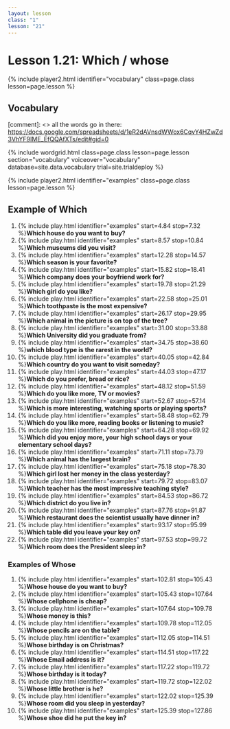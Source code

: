 ```yaml
---
layout: lesson
class: "1"
lesson: "21"
---
```



# Lesson 1.21: Which / whose 


{% include player2.html identifier="vocabulary" class=page.class lesson=page.lesson %}
## Vocabulary 

[comment]: <>  all the words go in there: https://docs.google.com/spreadsheets/d/1eR2dAVnsdWWox6CqvY4HZwZd3VhYF9IME_EfQQAfXTs/edit#gid=0

{% include wordgrid.html 
		class=page.class 
		lesson=page.lesson 
		section="vocabulary"
		voiceover="vocabulary"
		database=site.data.vocabulary 
		trial=site.trialdeploy %}
		

{% include player2.html identifier="examples" class=page.class lesson=page.lesson %}

## Example of Which
1. {% include play.html identifier="examples" start=4.84 stop=7.32 %}**Which house do you want to buy?**
2. {% include play.html identifier="examples" start=8.57 stop=10.84 %}**Which museums did you visit?**
3. {% include play.html identifier="examples" start=12.28 stop=14.57 %}**Which season is your favorite?**
4. {% include play.html identifier="examples" start=15.82 stop=18.41 %}**Which company does your boyfriend work for?**
5. {% include play.html identifier="examples" start=19.78 stop=21.29 %}**Which girl do you like?**
6. {% include play.html identifier="examples" start=22.58 stop=25.01 %}**Which toothpaste is the most expensive?** 
7. {% include play.html identifier="examples" start=26.17 stop=29.95 %}**Which animal in the picture is on top of the tree?**
8. {% include play.html identifier="examples" start=31.00 stop=33.88 %}**Which University did you graduate from?**
9. {% include play.html identifier="examples" start=34.75 stop=38.60 %}**which blood type is the rarest in the world?**
10. {% include play.html identifier="examples" start=40.05 stop=42.84 %}**Which country do you want to visit someday?**
11. {% include play.html identifier="examples" start=44.03 stop=47.17 %}**Which do you prefer, bread or rice?**
12. {% include play.html identifier="examples" start=48.12 stop=51.59 %}**Which do you like more, TV or movies?**
13. {% include play.html identifier="examples" start=52.67 stop=57.14 %}**Which is more interesting, watching sports or playing sports?**
14. {% include play.html identifier="examples" start=58.48 stop=62.79 %}**Which do you like more, reading books or listening to music?**
15. {% include play.html identifier="examples" start=64.28 stop=69.92 %}**Which did you enjoy more, your high school days or your elementary school days?**
16. {% include play.html identifier="examples" start=71.11 stop=73.79 %}**Which animal has the largest brain?**
17. {% include play.html identifier="examples" start=75.18 stop=78.30 %}**Which girl lost her money in the class yesterday?**
18. {% include play.html identifier="examples" start=79.72 stop=83.07 %}**Which teacher has the most impressive teaching style?**
19. {% include play.html identifier="examples" start=84.53 stop=86.72 %}**Which district do you live in?**
20. {% include play.html identifier="examples" start=87.76 stop=91.87 %}**Which restaurant does the scientist usually have dinner in?**
21. {% include play.html identifier="examples" start=93.17 stop=95.99 %}**Which table did you leave your key on?**
22. {% include play.html identifier="examples" start=97.53 stop=99.72 %}**Which room does the President sleep in?**

### Examples of Whose 
1. {% include play.html identifier="examples" start=102.81 stop=105.43 %}**Whose house do you want to buy?**
2. {% include play.html identifier="examples" start=105.43 stop=107.64 %}**Whose cellphone is cheap?**
3. {% include play.html identifier="examples" start=107.64 stop=109.78 %}**Whose money is this?**
4. {% include play.html identifier="examples" start=109.78 stop=112.05 %}**Whose pencils are on the table?**
5. {% include play.html identifier="examples" start=112.05 stop=114.51 %}**Whose birthday is on Christmas?**
6. {% include play.html identifier="examples" start=114.51 stop=117.22 %}**Whose Email address is it?**
7. {% include play.html identifier="examples" start=117.22 stop=119.72 %}**Whose birthday is it today?**
8. {% include play.html identifier="examples" start=119.72 stop=122.02 %}**Whose little brother is he?**
9. {% include play.html identifier="examples" start=122.02 stop=125.39 %}**Whose room did you sleep in yesterday?**
10. {% include play.html identifier="examples" start=125.39 stop=127.86 %}**Whose shoe did he put the key in?** 